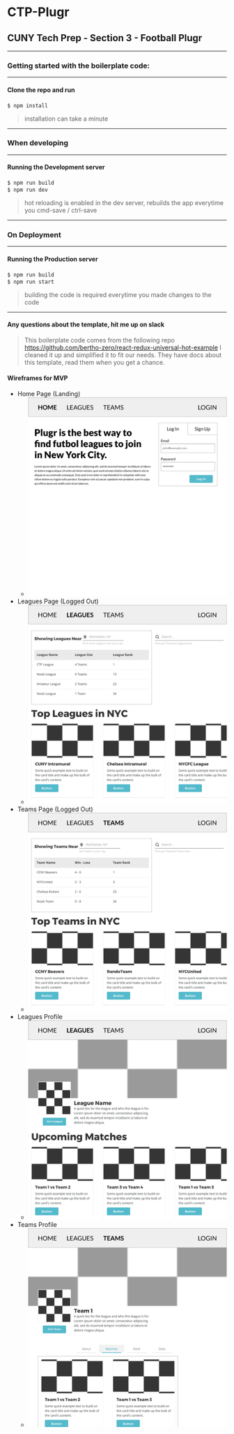 # CTP-Plugr

## CUNY Tech Prep - Section 3 - Football Plugr

----	
### Getting started with the boilerplate code:


----	
#### Clone the repo and run 
    $ npm install
>installation can take a minute


----
### When developing


----
#### Running the Development server
	$ npm run build
	$ npm run dev
> hot reloading is enabled in the dev server, rebuilds the app everytime you cmd-save / ctrl-save


----
### On Deployment


----
#### Running the Production server
	$ npm run build
	$ npm run start
> building the code is required everytime you made changes to the code 


----
#### Any questions about the template, hit me up on slack
> This boilerplate code comes from the following repo
> https://github.com/bertho-zero/react-redux-universal-hot-example 
> I cleaned it up and simplified it to fit our needs. They have docs about this template, read them when you get a chance.

#### Wireframes for MVP

+ Home Page (Landing)
	+ ![Home Page (Landing)](assets/01-home.png)
+ Leagues Page (Logged Out)
    + ![Leagues Page (Logged Out)](assets/02-leagues-logged-out.png)
+ Teams Page (Logged Out)
	+ ![Teams Page (Logged Out)](assets/03-teams-logged-out.png)
+ Leagues Profile
	+ ![Leagues Profile](assets/04-leagues-profile.png)
+ Teams Profile
	+ ![Teams Profile](assets/05-teams-profile.png)